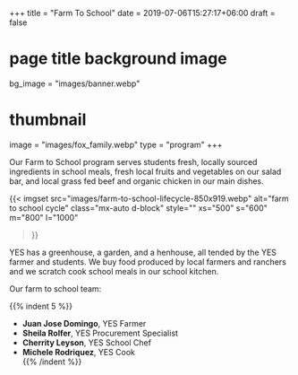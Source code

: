 +++
title = "Farm To School"
date = 2019-07-06T15:27:17+06:00
draft = false
# page title background image
bg_image = "images/banner.webp"
# thumbnail
image = "images/fox_family.webp"
type = "program"
+++

Our Farm to School program serves students fresh, locally sourced ingredients in school meals, fresh local fruits and vegetables on our salad bar, and local grass fed beef and organic chicken in our main dishes. 

{{< imgset 
    src="images/farm-to-school-lifecycle-850x919.webp" 
    alt="farm to school cycle" 
    class="mx-auto d-block" 
    style="" 
    xs="500" s="600" m="800" l="1000"
>}}

YES has a greenhouse, a garden, and a henhouse, all tended by the YES farmer and students. We buy food produced by local farmers and ranchers and we scratch cook school meals in our school kitchen. 

Our farm to school team:

{{% indent 5 %}}
- **Juan Jose Domingo**, YES Farmer 
- **Sheila Rolfer**, YES Procurement Specialist 
- **Cherrity Leyson**, YES School Chef 
- **Michele Rodriquez**, YES Cook   
{{% /indent %}}  
<br>
